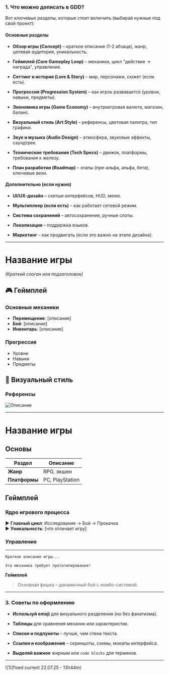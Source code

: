### **1. Что можно дописать в GDD?**

Вот ключевые разделы, которые стоит включить (выбирай нужные под свой проект):

#### **Основные разделы**

- **Обзор игры (Concept)** – краткое описание (1-2 абзаца), жанр, целевая аудитория, уникальность.
    
- **Геймплей (Core Gameplay Loop)** – механики, цикл "действие → награда", управление.
    
- **Сеттинг и история (Lore & Story)** – мир, персонажи, сюжет (если есть).
    
- **Прогрессия (Progression System)** – как игрок развивается (уровни, навыки, предметы).
    
- **Экономика игры (Game Economy)** – внутриигровая валюта, магазин, баланс.
    
- **Визуальный стиль (Art Style)** – референсы, цветовая палитра, тип графики.
    
- **Звук и музыка (Audio Design)** – атмосфера, звуковые эффекты, саундтрек.
    
- **Технические требования (Tech Specs)** – движок, платформы, требования к железу.
    
- **План разработки (Roadmap)** – этапы (пре-альфа, альфа, бета), ключевые вехи.
    

#### **Дополнительно (если нужно)**

- **UI/UX-дизайн** – скетши интерфейсов, HUD, меню.
    
- **Мультиплеер (если есть)** – как работает сетевой режим.
    
- **Система сохранений** – автосохранения, ручные слоты.
    
- **Локализация** – поддержка языков.
    
- **Маркетинг** – как продвигать (если это важно на этапе дизайна).

---
# Название игры  
*(Краткий слоган или подзаголовок)*  

## 🎮 Геймплей  
### Основные механики  
- **Перемещение**: [описание]  
- **Бой**: [описание]  
- **Инвентарь**: [описание]  

### Прогрессия  
- Уровни  
- Навыки  
- Предметы  

## 🎨 Визуальный стиль  
### Референсы  
![Описание](ссылка_на_изображение)  

---
# Название игры  

## Основы  
| Раздел          | Описание                  |  
|-----------------|--------------------------|  
| **Жанр**        | RPG, экшен                |  
| **Платформы**   | PC, PlayStation          |  

## Геймплей  
### Ядро игрового процесса  
▶ **Главный цикл**: Исследование → Бой → Прокачка  
▶ **Уникальность**: [что отличает игру]  

### Управление
---
```info Обзор  
Краткое описание игры...  
```  

```warning Важно!  
Эта механика требует прототипирования!  
```  

**Геймплей**  
> Основная фишка – динамичный бой с комбо-системой.

---
### **3. Советы по оформлению**

- **Используй emoji** для визуального разделения (но без фанатизма).
    
- **Таблицы** для сравнения механик или характеристик.
    
- **Списки и подпункты** – лучше, чем стена текста.
    
- **Ссылки и изображения** – скриншоты, схемы, мокапы интерфейса.
    
- **Выделяй важное** жирным или `code blocks` для терминов.

---
![1](fixed current 22.07.25 - 13h44m)